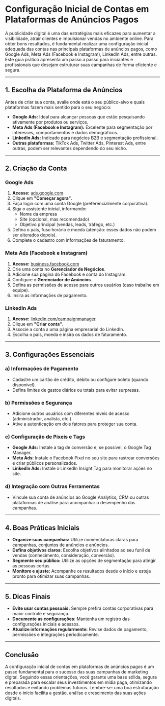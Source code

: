 # Configuração Inicial de Contas em Plataformas de Anúncios Pagos

A publicidade digital é uma das estratégias mais eficazes para aumentar a visibilidade, atrair clientes e impulsionar vendas no ambiente online. Para obter bons resultados, é fundamental realizar uma configuração inicial adequada das contas nas principais plataformas de anúncios pagos, como Google Ads, Meta Ads (Facebook e Instagram), LinkedIn Ads, entre outras. Este guia prático apresenta um passo a passo para iniciantes e profissionais que desejam estruturar suas campanhas de forma eficiente e segura.

---

## 1. Escolha da Plataforma de Anúncios

Antes de criar sua conta, avalie onde está o seu público-alvo e quais plataformas fazem mais sentido para o seu negócio:

- **Google Ads:** Ideal para alcançar pessoas que estão pesquisando ativamente por produtos ou serviços.
- **Meta Ads (Facebook e Instagram):** Excelente para segmentação por interesses, comportamentos e dados demográficos.
- **LinkedIn Ads:** Indicado para negócios B2B e segmentação profissional.
- **Outras plataformas:** TikTok Ads, Twitter Ads, Pinterest Ads, entre outras, podem ser relevantes dependendo do seu nicho.

---

## 2. Criação da Conta

### Google Ads

1. **Acesse:** [ads.google.com](https://ads.google.com)
2. Clique em **"Começar agora"**.
3. Faça login com uma conta Google (preferencialmente corporativa).
4. Siga o assistente inicial, informando:
   - Nome da empresa
   - Site (opcional, mas recomendado)
   - Objetivo principal (vendas, leads, tráfego, etc.)
5. Defina o país, fuso horário e moeda (atenção: esses dados não podem ser alterados depois).
6. Complete o cadastro com informações de faturamento.

### Meta Ads (Facebook e Instagram)

1. **Acesse:** [business.facebook.com](https://business.facebook.com)
2. Crie uma conta no **Gerenciador de Negócios**.
3. Adicione sua página do Facebook e conta do Instagram.
4. Configure o **Gerenciador de Anúncios**.
5. Defina as permissões de acesso para outros usuários (caso trabalhe em equipe).
6. Insira as informações de pagamento.

### LinkedIn Ads

1. **Acesse:** [linkedin.com/campaignmanager](https://linkedin.com/campaignmanager)
2. Clique em **"Criar conta"**.
3. Associe a conta a uma página empresarial do LinkedIn.
4. Escolha o país, moeda e insira os dados de faturamento.

---

## 3. Configurações Essenciais

### a) Informações de Pagamento

- Cadastre um cartão de crédito, débito ou configure boleto (quando disponível).
- Defina limites de gastos diários ou totais para evitar surpresas.

### b) Permissões e Segurança

- Adicione outros usuários com diferentes níveis de acesso (administrador, analista, etc.).
- Ative a autenticação em dois fatores para proteger sua conta.

### c) Configuração de Píxeis e Tags

- **Google Ads:** Instale a tag de conversão e, se possível, o Google Tag Manager.
- **Meta Ads:** Instale o Facebook Pixel no seu site para rastrear conversões e criar públicos personalizados.
- **LinkedIn Ads:** Instale o LinkedIn Insight Tag para monitorar ações no site.

### d) Integração com Outras Ferramentas

- Vincule sua conta de anúncios ao Google Analytics, CRM ou outras plataformas de análise para acompanhar o desempenho das campanhas.

---

## 4. Boas Práticas Iniciais

- **Organize suas campanhas:** Utilize nomenclaturas claras para campanhas, conjuntos de anúncios e anúncios.
- **Defina objetivos claros:** Escolha objetivos alinhados ao seu funil de vendas (conhecimento, consideração, conversão).
- **Segmente seu público:** Utilize as opções de segmentação para atingir as pessoas certas.
- **Monitore e ajuste:** Acompanhe os resultados desde o início e esteja pronto para otimizar suas campanhas.

---

## 5. Dicas Finais

- **Evite usar contas pessoais:** Sempre prefira contas corporativas para maior controle e segurança.
- **Documente as configurações:** Mantenha um registro das configurações iniciais e acessos.
- **Atualize informações regularmente:** Revise dados de pagamento, permissões e integrações periodicamente.

---

## Conclusão

A configuração inicial de contas em plataformas de anúncios pagos é um passo fundamental para o sucesso das suas campanhas de marketing digital. Seguindo essas orientações, você garante uma base sólida, segura e preparada para escalar seus investimentos em mídia paga, otimizando resultados e evitando problemas futuros. Lembre-se: uma boa estruturação desde o início facilita a gestão, análise e crescimento das suas ações digitais.